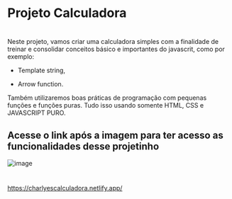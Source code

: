 # Projeto Calculadora
#

Neste projeto, vamos criar uma calculadora simples com a finalidade de treinar e consolidar conceitos básico e importantes do javascrit, como por exemplo:

+ Template string, 
- Arrow function.

Também utilizaremos boas práticas de programação com pequenas funções e funções puras. 
Tudo isso usando somente HTML, CSS e JAVASCRIPT PURO.

## Acesse o link após a imagem para ter acesso as funcionalidades desse projetinho

![image](https://user-images.githubusercontent.com/98665329/222716423-9f5af2ec-b62b-491e-bf1c-dfffdf9d5be8.png)

#
https://charlyescalculadora.netlify.app/
#
